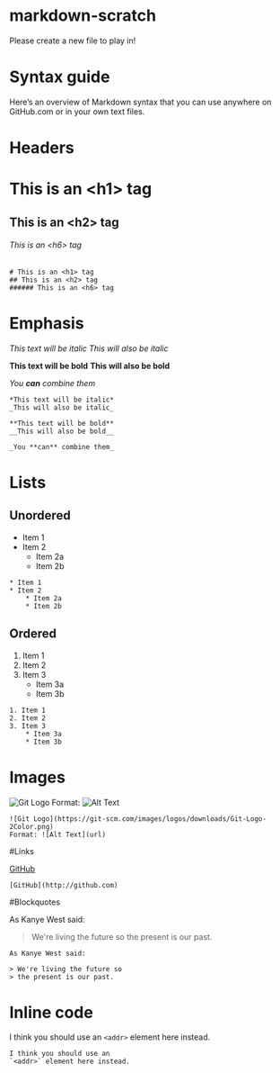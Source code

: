 # markdown-scratch

Please create a new file to play in!

# Syntax guide

Here’s an overview of Markdown syntax that you can use anywhere on GitHub.com or in your own text files.

# Headers

# This is an \<h1\> tag
## This is an \<h2\> tag
###### This is an \<h6\> tag

    # This is an <h1> tag
    ## This is an <h2> tag
    ###### This is an <h6> tag

# Emphasis

*This text will be italic*
_This will also be italic_

**This text will be bold**
__This will also be bold__

_You **can** combine them_

    *This text will be italic*
    _This will also be italic_
    
    **This text will be bold**
    __This will also be bold__
    
    _You **can** combine them_

# Lists

## Unordered

* Item 1
* Item 2
    * Item 2a
    * Item 2b

```
* Item 1
* Item 2
    * Item 2a
    * Item 2b
```

## Ordered

1. Item 1
2. Item 2
3. Item 3
    * Item 3a
    * Item 3b

```
1. Item 1
2. Item 2
3. Item 3
    * Item 3a
    * Item 3b
```

# Images

![Git Logo](https://git-scm.com/images/logos/downloads/Git-Logo-2Color.png)
Format: ![Alt Text](url)

    ![Git Logo](https://git-scm.com/images/logos/downloads/Git-Logo-2Color.png)
    Format: ![Alt Text](url)

#Links

[GitHub](http://github.com)

    [GitHub](http://github.com)

#Blockquotes

As Kanye West said:

> We're living the future so
> the present is our past.

    As Kanye West said:
    
    > We're living the future so
    > the present is our past.

# Inline code

I think you should use an
`<addr>` element here instead.

    I think you should use an
    `<addr>` element here instead.
